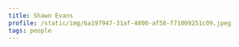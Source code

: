```yaml
---
title: Shawn Evans
profile: /static/img/6a197947-31af-4800-af58-f71009251c09.jpeg
tags: people
---
```


